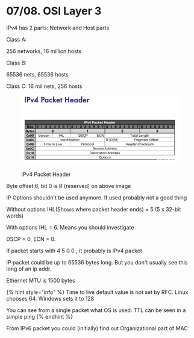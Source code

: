 # 07/08. OSI Layer 3

IPv4 has 2 parts: Network and Host parts

Class A:

256 networks, 16 million hosts

Class B:

65536 nets, 65536 hosts

Class C: 16 mil nets, 256 hosts

<figure><img src="../../.gitbook/assets/image (13) (1) (1).png" alt=""><figcaption><p>IPv4 Packet Header</p></figcaption></figure>

Byte offset 6, bit 0 is R (reserved) on above image

IP Options shouldn't be used anymore. If used probably not a good thing

Without options IHL(Shows where packet header ends) = 5 (5 x 32-bit words)

With options IHL = 6. Means you should investigate

DSCP = 0, ECN = 0.&#x20;

If packet starts with 4 5 0 0 , it probably is IPv4 packet

IP packet could be up to 65536 bytes long. But you don't usually see this long of an ip addr.

Ethernet MTU is 1500 bytes

{% hint style="info" %}
Time to live default value is not set by RFC. Linux chooses 64. Windows sets it to 128

You can see from a single packet what OS is used. TTL can be seen in a simple ping
{% endhint %}

From IPv6 packet you could (initially) find out Organizational part of MAC &#x20;
